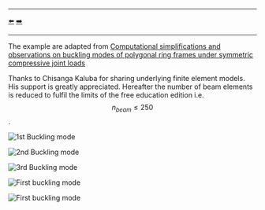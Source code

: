 ***
[⬅️](../003/README.md "Previous example")
[➡️](../005/README.md "Next example")
***

The example are adapted from [Computational simplifications and observations on buckling modes of polygonal ring frames under symmetric compressive joint loads](https://doi.org/10.1016/j.istruc.2024.105904)

Thanks to Chisanga Kaluba for sharing underlying finite element models. His support is greatly appreciated.
Hereafter the number of beam elements is reduced to fulfil the limits of the free education edition
i.e. 
$$n_{beam} \le 250$$. 

![1st Buckling mode](buckling_01.gif "First buckling mode")

![2nd Buckling mode](buckling_02.gif "Second buckling mode")

![3rd Buckling mode](buckling_03.gif "Third buckling mode")

![First buckling mode](3d_buckling_mode_01.gif "First buckling mode")

![First buckling mode](hexagon_01.gif "First buckling mode")
